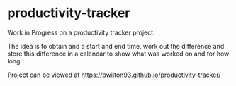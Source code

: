 # productivity-tracker
Work in Progress on a productivity tracker project.

The idea is to obtain and a start and end time, work out the difference and store this difference in a calendar to show what was worked on and for how long.

Project can be viewed at https://bwilton93.github.io/productivity-tracker/
